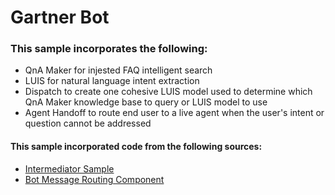 # Gartner Bot

### This sample incorporates the following:
- QnA Maker for injested FAQ intelligent search
- LUIS for natural language intent extraction
- Dispatch to create one cohesive LUIS model used to determine which QnA Maker knowledge base to query or LUIS model to use
- Agent Handoff to route end user to a live agent when the user's intent or question cannot be addressed
 

#### This sample incorporated code from the following sources:
- [Intermediator Sample](https://github.com/tompaana/intermediator-bot-sample)
- [Bot Message Routing Component](https://github.com/tompaana/bot-message-routing)